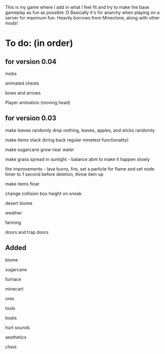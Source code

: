 This is my game where I add in what I feel fit and try to make the base gameplay as fun as possible :D
Basically it's for anarchy when playing on a server for maximum fun.
Heavily borrows from Mineclone, along with other mods!

# To do: (in order)

## for version 0.04

mobs

animated chests

bows and arrows

Player animation (moving head)




## for version 0.03

make leaves randomly drop nothing, leaves, apples, and sticks randomly

make items stack (bring back regular minetest functionality)

make sugarcane grow near water

make grass spread in sunlight - balance abm to make it happen slowly

fire improvements - lava burns, fire, set a particle for flame and set node timer to 1 second before deletion, throw  item up

make items float

change collision box height on sneak

desert biome

weather

farming

doors and trap doors







## Added

biome

sugarcane

furnace

minecart

ores

tools

boats

hurt sounds

aesthetics

chest
